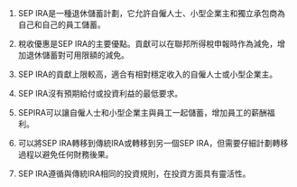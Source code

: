 

1. SEP IRA是一種退休儲蓄計劃，它允許自僱人士、小型企業主和獨立承包商為自己和自己的員工儲蓄。

2. 稅收優惠是SEP IRA的主要優點。貢獻可以在聯邦所得稅申報時作為減免，增加退休儲蓄對可用限額的減免。

3. SEP IRA的貢獻上限較高，適合有相對穩定收入的自僱人士或小型企業主。

4. SEP IRA沒有預期給付或投資利益的最低要求。

5. SEPIRA可以讓自僱人士和小型企業主與員工一起儲蓄，增加員工的薪酬福利。

6. 可以將SEP IRA轉移到傳統IRA或轉移到另一個SEP IRA，但需要仔細計劃轉移過程以避免任何財務後果。

7. SEP IRA遵循與傳統IRA相同的投資規則，在投資方面具有靈活性。